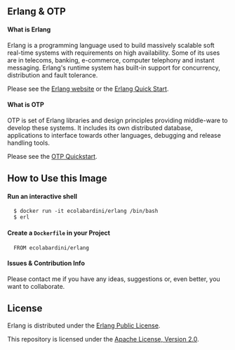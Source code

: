 ## Erlang & OTP

#### What is Erlang

Erlang is a programming language used to build massively scalable soft real-time systems with requirements on high availability. Some of its uses are in telecoms, banking, e-commerce, computer telephony and instant messaging. Erlang's runtime system has built-in support for concurrency, distribution and fault tolerance.

Please see the [Erlang website](http://www.erlang.org/) or the [Erlang Quick Start](http://www.erlang.org/static/getting_started_quickly.html).

#### What is OTP

OTP is set of Erlang libraries and design principles providing middle-ware to develop these systems. It includes its own distributed database, applications to interface towards other languages, debugging and release handling tools.

Please see the [OTP Quickstart](http://www.erlang.org/doc/design_principles/users_guide.html).

## How to Use this Image

#### Run an interactive shell

```
  $ docker run -it ecolabardini/erlang /bin/bash
  $ erl
```

#### Create a `Dockerfile` in your Project

```
  FROM ecolabardini/erlang
```

#### Issues & Contribution Info

Please contact me if you have any ideas, suggestions or, even better, you want to collaborate.

## License

Erlang is distributed under the [Erlang Public License](http://www.erlang.org/EPLICENSE).

This repository is licensed under the [Apache License, Version 2.0](http://www.apache.org/licenses/LICENSE-2.0).
